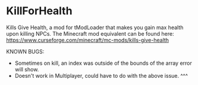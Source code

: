 # KillForHealth
Kills Give Health, a mod for tModLoader that makes you gain max health upon killing NPCs.
The Minecraft mod equivalent can be found here: https://www.curseforge.com/minecraft/mc-mods/kills-give-health

KNOWN BUGS:
- Sometimes on kill, an index was outside of the bounds of the array error will show.
- Doesn't work in Multiplayer, could have to do with the above issue. ^^^
